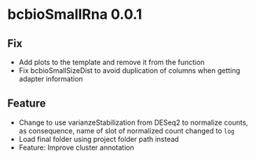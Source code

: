 # bcbioSmallRna 0.0.1

## Fix
* Add plots to the template and remove it from the function
* Fix bcbioSmallSizeDist to avoid duplication of columns when getting adapter information

## Feature
* Change to use varianzeStabilization from DESeq2 to normalize counts,
  as consequence, name of slot of normalized count changed to `log`
* Load final folder using project folder path instead
* Feature: Improve cluster annotation